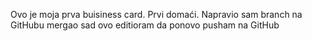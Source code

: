 Ovo je moja prva buisiness card. Prvi domaći.
Napravio sam branch na GitHubu mergao sad ovo editioram da ponovo pusham na GitHub